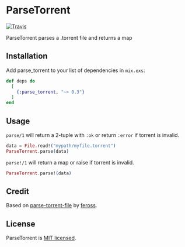 # ParseTorrent
[![Travis](https://img.shields.io/travis/preciz/parse_torrent.svg?style=flat-square)](https://travis-ci.org/preciz/parse_torrent)

ParseTorrent parses a .torrent file and returns a map

## Installation

Add parse_torrent to your list of dependencies in `mix.exs`:

```elixir
def deps do
  [
    {:parse_torrent, "~> 0.3"}
  ]
end
```

## Usage
`parse/1` will return a 2-tuple with `:ok` or return `:error` if torrent is invalid.

```elixir
data = File.read!("mypath/myfile.torrent")
ParseTorrent.parse(data)
```

`parse!/1` will return a map or raise if torrent is invalid.

```elixir
ParseTorrent.parse!(data)
```

## Credit

Based on [parse-torrent-file](https://github.com/feross/parse-torrent-file) by [feross](https://github.com/feross).

## License

ParseTorrent is [MIT licensed](LICENSE).
